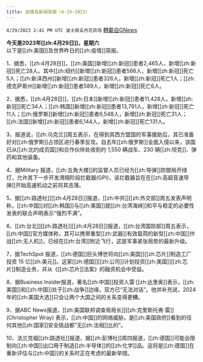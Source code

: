 ```yaml
---
title: 疫情及新闻简报（4-29-2023）
---
```

`4/29/2023 2:41 PM UTC 波士顿五月花农场` [轉載自GNews](https://gnews.org/articles/1262579)

**今天是2023年[[zh:4月29日]]，星期六**  
以下是[[zh:美国]]及世界昨日的[[zh:疫情]]简报。

1、据悉，[[zh:4月28日]]，[[zh:美国]]新增[[zh:新冠]]患者2,465人，新增[[zh:新冠]]死亡28人。其中[[zh:纽约]]新增[[zh:新冠]]患者566人，新增[[zh:新冠]]死亡5人；[[zh:新泽西州]]新增[[zh:新冠]]患者326人，新增[[zh:新冠]]死亡1人；[[zh:德克萨斯州]]新增[[zh:新冠]]患者589人，新增[[zh:新冠]]死亡6人。

2、据悉，[[zh:4月28日]]，[[zh:日本]]新增[[zh:新冠]]患者11,428人，新增[[zh:新冠]]死亡34人；[[zh:韩国]]新增[[zh:新冠]]患者13,791人，新增[[zh:新冠]]死亡11人；[[zh:俄罗斯]]新增[[zh:新冠]]患者6,548人，新增[[zh:新冠]]死亡31人；[[zh:法国]]新增[[zh:新冠]]患者6,144人，新增[[zh:新冠]]死亡131人。

3、报道说，[[zh:乌克兰]]周五表示，在得到其西方盟国的军事援助后，其已准备好对[[zh:俄罗斯]]占领区进行春季反攻。自去年[[zh:俄罗斯]]全面入侵以来，该国已从[[zh:北约成员国]]和合作伙伴处收到约 1,550 辆战车、230 辆[[zh:坦克]]、弹药和其他装备。

4、据Military 报道，[[zh:五角大楼]]的监督人员已经为[[zh:导弹]]防御局开绿灯，允许其下一步开发滑翔阶段拦截器(GPI)，该拦截器旨在在[[zh:高超音速导弹]]开始高速机动之前将其击落。

5、据[[zh:路透社]][[zh:4月28日]]报道，[[zh:中共]][[zh:外交部]]周五发表声明称，[[zh:中国]]对[[zh:韩国]]与[[zh:美国]]就[[zh:台湾海峡]]和平与稳定的必要性发表的联合声明表示“强烈不满”。

6、[[zh:台北]][[zh:路透社]][[zh:4月28日]]报道，[[zh:台湾国防部]]周五表示，[[zh:中国]]官方媒体称，其可以携带重型[[zh:武器]]有效载荷的新型[[zh:中国]]作战[[zh:无人机]]，已经在[[zh:台湾]]附近飞行，这是军事紧张局势的最新升级。

7、据TechSpot 报道，[[zh:德国]]巨头博世将向[[zh:美国]][[zh:芯片]]制造工厂投资 15 亿[[zh:美元]]。这家[[zh:德国]][[zh:公司]]计划投资[[zh:美国]][[zh:芯片]]制造业务，并从《[[zh:芯片]]法案》的融资机会中受益。

8、据Business Insider报道，著名[[zh:中国]]投资人雷·[[zh:达里奥]]表示，[[zh:美国]]和[[zh:中国]]处于[[zh:战争]]边缘，双方已“无法对话”。他并补充说，2024 年的[[zh:美国大选]]只会让两个大国之间的关系变得更糟。

9、据ABC News报道，[[zh:美国联邦调查局局长]][[zh:克里斯托弗·雷]] (Christopher Wray) 表示，[[zh:中国]]的网络威胁，是[[zh:美国政府]]看到的任何其他[[zh:国家]]安全挑战都”无[[zh:法相]]比的”。

10、法兰克福[[zh:路透社]]报道，据[[zh:彭博社]]周四报道，[[zh:德国]]可能会限制向[[zh:中国]]出口用于制造[[zh:半导体]]的[[zh:化学]]品。这将是[[zh:德国]]在重新评估与[[zh:中国]]的关系时正在考虑的最新举措。
